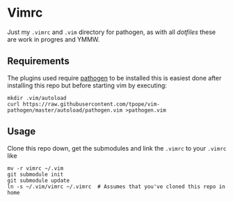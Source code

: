 # Vimrc #

Just my `.vimrc` and `.vim` directory for pathogen, as with all _dotfiles_ these are
work in progres and YMMW.

## Requirements ##

The plugins used require [pathogen](https://github.com/tpope/vim-pathogen) to be installed
this is easiest done after installing this repo but before starting vim by executing:

```
mkdir .vim/autoload
curl https://raw.githubusercontent.com/tpope/vim-pathogen/master/autoload/pathogen.vim >pathogen.vim
```

## Usage ##

Clone this repo down, get the submodules and link the `.vimrc` to your `.vimrc` like
```
mv -r vimrc ~/.vim
git submodule init
git submodule update
ln -s ~/.vim/vimrc ~/.vimrc  # Assumes that you've cloned this repo in home
```

